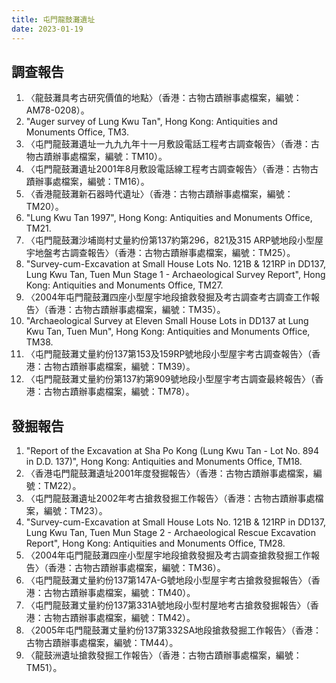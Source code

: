 ```yaml
---
title: 屯門龍鼓灘遺址
date: 2023-01-19
---
```

<adsense></adsense>

## 調查報告
1. 〈龍鼓灘具考古研究價值的地點〉（香港：古物古蹟辦事處檔案，編號：AM78-0208）。
2. "Auger survey of Lung Kwu Tan", Hong Kong: Antiquities and Monuments Office, TM3.
3. 〈屯門龍鼓灘遺址一九九九年十一月敷設電話工程考古調查報告〉（香港：古物古蹟辦事處檔案，編號：TM10）。
4. 〈屯門龍鼓灘遺址2001年8月敷設電話線工程考古調查報告〉（香港：古物古蹟辦事處檔案，編號：TM16）。
5. 〈香港龍鼓灘新石器時代遺址〉（香港：古物古蹟辦事處檔案，編號：TM20）。
6. "Lung Kwu Tan 1997", Hong Kong: Antiquities and Monuments Office, TM21.
7. 〈屯門龍鼓灘沙埔崗村丈量約份第137約第296，821及315 ARP號地段小型屋宇地盤考古調查報告〉（香港：古物古蹟辦事處檔案，編號：TM25）。
8. "Survey-cum-Excavation at Small House Lots No. 121B & 121RP in DD137, Lung Kwu Tan, Tuen Mun Stage 1 - Archaeological Survey Report", Hong Kong: Antiquities and Monuments Office, TM27.
9. 〈2004年屯門龍鼓灘四座小型屋宇地段搶救發掘及考古調查考古調查工作報告〉（香港：古物古蹟辦事處檔案，編號：TM35）。
10. "Archaeological Survey at Eleven Small House Lots in DD137 at Lung Kwu Tan, Tuen Mun", Hong Kong: Antiquities and Monuments Office, TM38.
11. 〈屯門龍鼓灘丈量約份137第153及159RP號地段小型屋宇考古調查報告〉（香港：古物古蹟辦事處檔案，編號：TM39）。
12. 〈屯門龍鼓灘丈量約份第137約第909號地段小型屋宇考古調查最終報告〉（香港：古物古蹟辦事處檔案，編號：TM78）。
## 發掘報告
1. "Report of the Excavation at Sha Po Kong (Lung Kwu Tan - Lot No. 894 in D.D. 137)", Hong Kong: Antiquities and Monuments Office, TM18.
2. 〈香港屯門龍鼓灘遺址2001年度發掘報告〉（香港：古物古蹟辦事處檔案，編號：TM22）。
3. 〈屯門龍鼓灘遺址2002年考古搶救發掘工作報告〉（香港：古物古蹟辦事處檔案，編號：TM23）。
4. "Survey-cum-Excavation at Small House Lots No. 121B & 121RP in DD137, Lung Kwu Tan, Tuen Mun Stage 2 - Archaeological Rescue Excavation Report", Hong Kong: Antiquities and Monuments Office, TM28.
5. 〈2004年屯門龍鼓灘四座小型屋宇地段搶救發掘及考古調查搶救發掘工作報告〉（香港：古物古蹟辦事處檔案，編號：TM36）。
6. 〈屯門龍鼓灘丈量約份137第147A-G號地段小型屋宇考古搶救發掘報告〉（香港：古物古蹟辦事處檔案，編號：TM40）。
7. 〈屯門龍鼓灘丈量約份137第331A號地段小型村屋地考古搶救發掘報告〉（香港：古物古蹟辦事處檔案，編號：TM42）。
8. 〈2005年屯門龍鼓灘丈量約份137第332SA地段搶救發掘工作報告〉（香港：古物古蹟辦事處檔案，編號：TM44）。
9.  〈龍鼓洲遺址搶救發掘工作報告〉（香港：古物古蹟辦事處檔案，編號：TM51）。